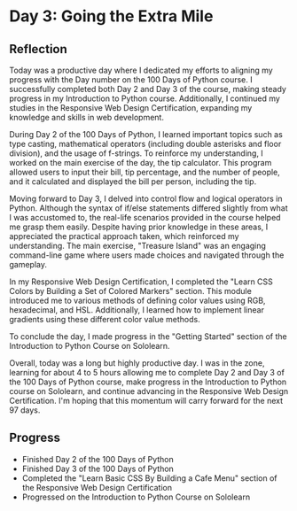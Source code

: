 # Day 3: Going the Extra Mile

## Reflection
 Today was a productive day where I dedicated my efforts to aligning my progress with the Day number on the 100 Days of Python course. I successfully completed both Day 2 and Day 3 of the course, making steady progress in my Introduction to Python course. Additionally, I continued my studies in the Responsive Web Design Certification, expanding my knowledge and skills in web development.

 During Day 2 of the 100 Days of Python, I learned important topics such as type casting, mathematical operators (including double asterisks and floor division), and the usage of f-strings. To reinforce my understanding, I worked on the main exercise of the day, the tip calculator. This program allowed users to input their bill, tip percentage, and the number of people, and it calculated and displayed the bill per person, including the tip.

 Moving forward to Day 3, I delved into control flow and logical operators in Python. Although the syntax of if/else statements differed slightly from what I was accustomed to, the real-life scenarios provided in the course helped me grasp them easily. Despite having prior knowledge in these areas, I appreciated the practical approach taken, which reinforced my understanding. The main exercise, "Treasure Island" was an engaging command-line game where users made choices and navigated through the gameplay.

 In my Responsive Web Design Certification, I completed the "Learn CSS Colors by Building a Set of Colored Markers" section. This module introduced me to various methods of defining color values using RGB, hexadecimal, and HSL. Additionally, I learned how to implement linear gradients using these different color value methods.

 To conclude the day, I made progress in the "Getting Started" section of the Introduction to Python Course on Sololearn.

 Overall, today was a long but highly productive day. I was in the zone, learning for about 4 to 5 hours allowing me to complete Day 2 and Day 3 of the 100 Days of Python course, make progress in the Introduction to Python course on Sololearn, and continue advancing in the Responsive Web Design Certification. I'm hoping that this momentum will carry forward for the next 97 days.

## Progress
 - Finished Day 2 of the 100 Days of Python
 - Finished Day 3 of the 100 Days of Python
 - Completed the "Learn Basic CSS By Building a Cafe Menu" section of the Responsive Web Design Certification
 - Progressed on the Introduction to Python Course on Sololearn